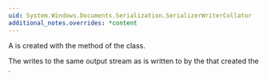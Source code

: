 ```yaml
---
uid: System.Windows.Documents.Serialization.SerializerWriterCollator
additional_notes.overrides: *content
---
```


<p>A <xref href="System.Windows.Documents.Serialization.SerializerWriterCollator"></xref> is created with the <xref href="erload:System.Windows.Documents.Serialization.SerializerWriter.CreateVisualsCollator"></xref> method of the <xref href="System.Windows.Documents.Serialization.SerializerWriter"></xref> class.  
  
 The <xref href="System.Windows.Documents.Serialization.SerializerWriterCollator"></xref> writes to the same output stream as is written to by the <xref href="System.Windows.Documents.Serialization.SerializerWriter"></xref> that created the <xref href="System.Windows.Documents.Serialization.SerializerWriterCollator"></xref>.</p>


